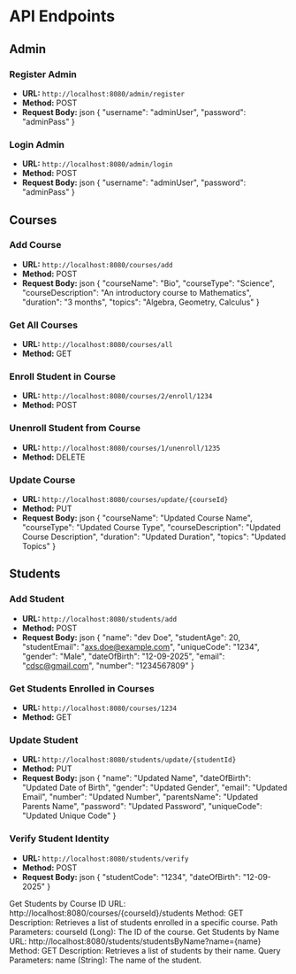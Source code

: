 
# API Endpoints

## Admin

### Register Admin
- **URL:** `http://localhost:8080/admin/register`
- **Method:** POST
- **Request Body:**
  json
  {
    "username": "adminUser",
    "password": "adminPass"
  }
  
### Login Admin
- **URL:** `http://localhost:8080/admin/login`
- **Method:** POST
- **Request Body:**
  json
  {
    "username": "adminUser",
    "password": "adminPass"
  }
  
## Courses

### Add Course
- **URL:** `http://localhost:8080/courses/add`
- **Method:** POST
- **Request Body:**
  json
  {
    "courseName": "Bio",
    "courseType": "Science",
    "courseDescription": "An introductory course to Mathematics",
    "duration": "3 months",
    "topics": "Algebra, Geometry, Calculus"
  }
  
### Get All Courses
- **URL:** `http://localhost:8080/courses/all`
- **Method:** GET

### Enroll Student in Course
- **URL:** `http://localhost:8080/courses/2/enroll/1234`
- **Method:** POST

### Unenroll Student from Course
- **URL:** `http://localhost:8080/courses/1/unenroll/1235`
- **Method:** DELETE

### Update Course
- **URL:** `http://localhost:8080/courses/update/{courseId}`
- **Method:** PUT
- **Request Body:**
  json
  {
    "courseName": "Updated Course Name",
    "courseType": "Updated Course Type",
    "courseDescription": "Updated Course Description",
    "duration": "Updated Duration",
    "topics": "Updated Topics"
  }
  
## Students

### Add Student
- **URL:** `http://localhost:8080/students/add`
- **Method:** POST
- **Request Body:**
 json
  {
    "name": "dev Doe",
    "studentAge": 20,
    "studentEmail": "axs.doe@example.com",
    "uniqueCode": "1234",
    "gender": "Male",
    "dateOfBirth": "12-09-2025",
    "email": "cdsc@gmail.com",
    "number": "1234567809"
  }
  
### Get Students Enrolled in Courses
- **URL:** `http://localhost:8080/courses/1234`
- **Method:** GET

### Update Student
- **URL:** `http://localhost:8080/students/update/{studentId}`
- **Method:** PUT
- **Request Body:**
  json
  {
    "name": "Updated Name",
    "dateOfBirth": "Updated Date of Birth",
    "gender": "Updated Gender",
    "email": "Updated Email",
    "number": "Updated Number",
    "parentsName": "Updated Parents Name",
    "password": "Updated Password",
    "uniqueCode": "Updated Unique Code"
  }
 
### Verify Student Identity
- **URL:** `http://localhost:8080/students/verify`
- **Method:** POST
- **Request Body:**
  json
  {
    "studentCode": "1234",
    "dateOfBirth": "12-09-2025"
  }










Get Students by Course ID
URL: http://localhost:8080/courses/{courseId}/students
Method: GET
Description: Retrieves a list of students enrolled in a specific course.
Path Parameters:
courseId (Long): The ID of the course.
Get Students by Name
URL: http://localhost:8080/students/studentsByName?name={name}
Method: GET
Description: Retrieves a list of students by their name.
Query Parameters:
name (String): The name of the student.


